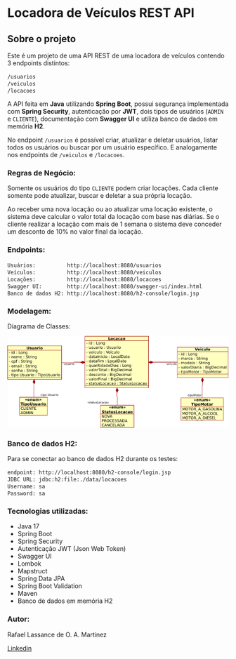 # Locadora de Veículos REST API

## Sobre o projeto


Este é um projeto de uma API REST de uma locadora de veículos contendo 3 endpoints distintos:
```
/usuarios
/veiculos
/locacoes
```
A API feita em **Java** utilizando **Spring Boot**, possui segurança implementada com **Spring Security**, autenticação por **JWT**, dois tipos de usuários (`ADMIN` e `CLIENTE`), documentação com **Swagger UI** e utiliza banco de dados em memória **H2**.

No endpoint `/usuarios` é possível criar, atualizar e deletar usuários, listar todos os usuários ou buscar por um usuário específico. E analogamente nos endpoints de `/veiculos` e `/locacoes`.


### Regras de Negócio:

Somente os usuários do tipo `CLIENTE` podem criar locações. Cada cliente somente pode atualizar, buscar e deletar a sua própria locação.

Ao receber uma nova locação ou ao atualizar uma locação existente, o sistema deve calcular o valor total da locação com base nas diárias.
Se o cliente realizar a locação com mais de 1 semana o sistema deve conceder um desconto de 10% no valor final da locação.


### Endpoints:
```
Usuários:          http://localhost:8080/usuarios
Veículos:          http://localhost:8080/veiculos
Locações:          http://localhost:8080/locacoes
Swagger UI:        http://localhost:8080/swagger-ui/index.html
Banco de dados H2: http://localhost:8080/h2-console/login.jsp
```
### Modelagem:

Diagrama de Classes:

![Diagrama de Classes](https://raw.githubusercontent.com/rafael-lassance/Locadora-de-Veiculos-REST-API/main/assets/classDiagramLocadoraDeVeiculos.png "Diagrama de Classes: Locadora de Veículos")



### Banco de dados H2:
Para se conectar ao banco de dados H2 durante os testes:
```
endpoint: http://localhost:8080/h2-console/login.jsp
JDBC URL: jdbc:h2:file:./data/locacoes
Username: sa
Password: sa
```
### Tecnologias utilizadas:

- Java 17
- Spring Boot
- Spring Security
- Autenticação JWT (Json Web Token)
- Swagger UI
- Lombok
- Mapstruct
- Spring Data JPA
- Spring Boot Validation
- Maven
- Banco de dados em memória H2


### Autor:
Rafael Lassance de O. A. Martinez

[Linkedin](https://www.linkedin.com/in/rafael-loamartinez/)